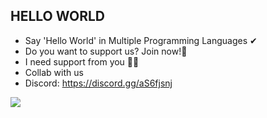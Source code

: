 ## HELLO WORLD

- Say 'Hello World' in Multiple Programming Languages ✔
- Do you want to support us? Join now!🤘
- I need support from you 🚀🤘
- Collab with us
- Discord: https://discord.gg/aS6fjsnj

<img src="https://s3-us-east-2.amazonaws.com/maryville/wp-content/uploads/2020/12/03130857/MVU-MSDSCI-2020-Q2-Skyscraper_-X-Types-of-Programming-Languages-for-Data-Science-header-v1.jpg">
